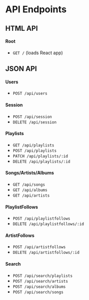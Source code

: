 # API Endpoints

## HTML API
#### Root
  - `GET /` (loads React app)

## JSON API
#### Users
  - `POST /api/users`

#### Session
  - `POST /api/session`
  - `DELETE /api/session`

#### Playlists
  - `GET /api/playlists`
  - `POST /api/playlists`
  - `PATCH /api/playlists/:id`
  - `DELETE /api/playlists/:id`

#### Songs/Artists/Albums
  - `GET /api/songs`
  - `GET /api/albums`
  - `GET /api/artists`

#### PlaylistFollows
  - `POST /api/playlistfollows`
  - `DELETE /api/playlistfollows/:id`

#### ArtistFollows
  - `POST /api/artistfollows`
  - `DELETE /api/artistfollows/:id`

#### Search
  - `POST /api/search/playlists`
  - `POST /api/search/artists`
  - `POST /api/search/albums`
  - `POST /api/search/songs`
